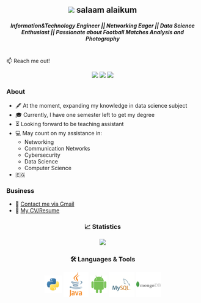 <h2 align="center"><img src="https://media.giphy.com/media/hvRJCLFzcasrR4ia7z/giphy.gif" width="25px"> salaam alaikum </h2>

<h5 align="center"> Information&Technology Engineer || Networking Eager || Data Science Enthusiast || Passionate about Football Matches Analysis and Photography </h5>

<br>
📫 Reach me out!
<p align="center">
    <a href="https://www.linkedin.com/in/abdelrahman-gelany"><img height="24px" src="https://img.shields.io/badge/linkedin-%230177B5?style=flat&logo=linkedin&logoColor=white&link=https://www.linkedin.com/in/abdelrahman-gelany"/></a>
    <a href="https://twitter.com/AbdlrhmanGilany"><img height="24px" src="https://img.shields.io/badge/twitter-%231FA1F1?style=flat&logo=twitter&logoColor=white&link=https://twitter.com/AbdlrhmanGilany"/></a>
    <a href="https://www.instagram.com/abdelrhman.gelany"><img height="24px" src="https://img.shields.io/badge/instagram-%23E4415F?style=flat&logo=instagram&logoColor=white&link=https://www.instagram.com/abdelrhman.gelany"/></a>
  </p> 

<!-- About-->
<h3 align="left">About</h3>

* :fountain_pen: At the moment, expanding my knowledge in data science subject
* :mortar_board: Currently, I have one semester left to get my degree
* :hourglass_flowing_sand: Looking forward to be teaching assistant
* :computer: May count on my assistance in:
     * Networking
     * Communication Networks
     * Cybersecurity
     * Data Science
     * Computer Science
* :egypt:

<!-- Business-->
<h3 align="left">Business</h3>

- :email: [Contact me via Gmail](abdo.gelany90@gmail.com)
- :paperclip: [My CV/Resume](https://github.com/AmGelany10/AmGelany10/issues/1#issuecomment-1026163578)

<!-- Statistics -->
<div align = "center">
<h3 align="center"> 📈 Statistics</h3>
<a align ="center" href="https://github.com/AmGelany10">
<img height="162px" src="https://github-readme-stats.vercel.app/api/top-langs/?username=AmGelany10&langs_count=8&layout=compact&hide_border=true&border_radius=15&line_height=24&card_width=380&title_color=020024&text_color=ffffff&bg_color=1,00008B,C71585" /></a> 

<a>
<!-- Language and tools badge-->
<h3 align="center">🛠️ Languages & Tools</h3>
<img align="center" alt="Python" width="46px" src="https://raw.githubusercontent.com/github/explore/80688e429a7d4ef2fca1e82350fe8e3517d3494d/topics/python/python.png" />
<img align="center" alt="Java" width="66px" src="https://raw.githubusercontent.com/github/explore/80688e429a7d4ef2fca1e82350fe8e3517d3494d/topics/java/java.png" />
<img align="center" alt="Android" width="46px" src="https://raw.githubusercontent.com/github/explore/80688e429a7d4ef2fca1e82350fe8e3517d3494d/topics/android/android.png" />
<img align="center" alt="MySQL" width="66px" src="https://raw.githubusercontent.com/github/explore/80688e429a7d4ef2fca1e82350fe8e3517d3494d/topics/mysql/mysql.png" />
<img align="center" alt="MongoDB" width="66px" src="https://raw.githubusercontent.com/github/explore/80688e429a7d4ef2fca1e82350fe8e3517d3494d/topics/mongodb/mongodb.png" />
</a>




<!--
---------------------------------------------------------------------
---------------------------------------------------------------------
*- Networking*
contact me via Gmail
May count on my assistance in
Currently, I have one semester left to get my degree.
At the moment, expanding my knowledge in data science subject.

![alt text](http://url/to/img.png)
Linkedin
[YOUR_DOMAIN]/user?username=[YOUR_LINKEDIN_USERNAME]
[linkedin.com/in/]/user?username=[abdelrahman-gelany]
-->
<!--
![alt text](http://url/to/img.png)
![alt text](https://tinyurl.com/mrx7patp)
![alt text](https://tinyurl.com/23vnfauk)
![alt text](https://tinyurl.com/mrxv4r48)
![alt text](https://tinyurl.com/2p952ksa)
![alt text](https://tinyurl.com/9dsjn26v)
![alt text](https://tinyurl.com/59dc6ufd)
![alt text](https://tinyurl.com/p77j76dw)
![alt text](https://tinyurl.com/7jjcxjkk)
-->
<!--
**AmGelany10/AmGelany10** is a ✨ _special_ ✨ repository because its `README.md` (this file) appears on your GitHub profile.

Here are some ideas to get you started:

- 🔭 I’m currently working on ...
- 🌱 I’m currently learning ...
- 👯 I’m looking to collaborate on ...
- 🤔 I’m looking for help with ...
- 💬 Ask me about ..
- 📫 How to reach me: ...
- 😄 Pronouns: ...
- ⚡ Fun fact: ...
-->
